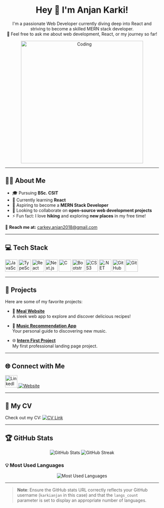 <h1 align="center">Hey 👋 I'm Anjan Karki!</h1>

<p align="center">
  I'm a passionate Web Developer currently diving deep into React and striving to become a skilled MERN stack developer. <br>
  💬 Feel free to ask me about web development, React, or my journey so far!
</p>

<p align="center">
  <img src="https://user-images.githubusercontent.com/55389276/140866485-8fb1c876-9a8f-4d6a-98dc-08c4981eaf70.gif" alt="Coding" width="400">
</p>

---

<h2>👨‍💻 About Me</h2>

- 🎓 Pursuing **BSc. CSIT**  
- 🌱 Currently learning **React**  
- 🎯 Aspiring to become a **MERN Stack Developer**  
- 👯 Looking to collaborate on **open-source web development projects**  
- ⚡ Fun fact: I love **hiking** and exploring **new places** in my free time!  

📧 **Reach me at:** [carkey.anjan2018@gmail.com](mailto:carkey.anjan2018@gmail.com)  

---

<h2>💻 Tech Stack</h2>

<p align="left">
  <img src="https://cdn.jsdelivr.net/gh/devicons/devicon/icons/javascript/javascript-original.svg" height="40" alt="JavaScript" />
  <img src="https://cdn.jsdelivr.net/gh/devicons/devicon/icons/typescript/typescript-original.svg" height="40" alt="TypeScript" />
  <img src="https://cdn.jsdelivr.net/gh/devicons/devicon/icons/react/react-original.svg" height="40" alt="React" />
  <img src="https://cdn.jsdelivr.net/gh/devicons/devicon/icons/nextjs/nextjs-original.svg" height="40" alt="Next.js" />
  <img src="https://cdn.jsdelivr.net/gh/devicons/devicon/icons/c/c-original.svg" height="40" alt="C" />
  <img src="https://cdn.jsdelivr.net/gh/devicons/devicon/icons/bootstrap/bootstrap-original.svg" height="40" alt="Bootstrap" />
  <img src="https://cdn.jsdelivr.net/gh/devicons/devicon/icons/css3/css3-original.svg" height="40" alt="CSS3" />
  <img src="https://cdn.jsdelivr.net/gh/devicons/devicon/icons/dotnetcore/dotnetcore-original.svg" height="40" alt=".NET Core" />
  <img src="https://cdn.jsdelivr.net/gh/devicons/devicon/icons/github/github-original.svg" height="40" alt="GitHub" />
  <img src="https://cdn.jsdelivr.net/gh/devicons/devicon/icons/git/git-original.svg" height="40" alt="Git" />
</p>

---

<h2>🚀 Projects</h2>

Here are some of my favorite projects:

- 🍴 **[Meal Website](https://meal-website-silk.vercel.app/)**  
  A sleek web app to explore and discover delicious recipes!  

- 🎵 **[Music Recommendation App](https://music-recommendation-app-eight.vercel.app/)**  
  Your personal guide to discovering new music.  

- 🌐 **[Intern First Project](https://first-landing-page-fawn.vercel.app/)**  
  My first professional landing page project.  

---

<h2>🌐 Connect with Me</h2>

<p align="left">
  <a href="https://www.linkedin.com/in/anjan-karki-395791233/" target="_blank">
    <img src="https://cdn.jsdelivr.net/gh/devicons/devicon/icons/linkedin/linkedin-original.svg" height="40" alt="LinkedIn" />
  </a>
  <a href="https://www.anjankarki.com.np/" target="_blank">
    <img src="https://img.shields.io/badge/Website-Visit%20Now-blue" alt="Website" />
  </a>
</p>

---

<h2>📄 My CV</h2>

<p>
  Check out my CV: <a href="https://anjankarkicv.vercel.app/" target="_blank">
    <img src="https://img.shields.io/badge/View%20CV-Click%20Here-blue" alt="CV Link" />
  </a>
</p>

---

<h2>🏆 GitHub Stats</h2>

<p align="center">
  <img src="https://github-readme-stats.vercel.app/api?username=karkianjan&show_icons=true&theme=dark&hide_border=true" alt="GitHub Stats" />
  <img src="https://github-readme-streak-stats.herokuapp.com/?user=karkianjan&theme=dark&hide_border=true" alt="GitHub Streak" />
</p>

<h3>💡 Most Used Languages</h3>

<p align="center">
  <img src="https://github-readme-stats.vercel.app/api/top-langs/?username=karkianjan&layout=compact&theme=dark&hide_border=true&langs_count=8" alt="Most Used Languages" />
</p>

---

> **Note**: Ensure the GitHub stats URL correctly reflects your GitHub username (`karkianjan` in this case) and that the `langs_count` parameter is set to display an appropriate number of languages.

